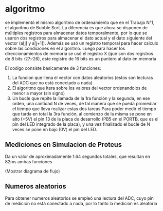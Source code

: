
# algoritmo
se implementó el mismo algoritmo de ordenamiento que en el Trabajo N°1, el algoritmo de Bubble Sort. La diferencia es que ahora se disponen de múltiples registros para almacenar datos temporalmente, por lo que se usaron dos registros para almacenar el dato actual y el dato siguiente del vector (a[j] y a[j+1]).  Además se usó un registro temporal para hacer calculo sobre las condiciones en el algoritmo. Luego para hacer los direccionamientos de memoria se usó el registro X (que son dos registros de 8 bits r27:r26), este registro de 16 bits es un puntero al dato en memoria

El codigo consiste basicamente de 3 funciones: 
1. La funcion que llena el vector con datos aleatorios (estos son lecturas del ADC que no está conectado a nada)
2. El algoritmo que itera sobre los valores del vector ordenandolos de menor a mayor (sin signo)
3. Un bucle que repite la llamada de la 1ra función y la segunda, en ese orden, una cantidad N de veces, de tal manera que se pueda promediar el tiempo que lleva realizar estas dos tareas
Para poder medir el tiempo que tarda en total la 3ra función, al comienzo de la misma se pone en alto (+5V) el pin 13 de la placa de desarrollo (PB5 en el PORTB, que es el pin del LED integrado de la placa), y una vez finalizado el bucle de N veces se pone en bajo (0V) el pin del LED.

## Mediciones en Simulacion de Proteus
Da un valor de aproximadamente 1.64 segundos totales, que resultan en 82ms ambas funciones



(Mostrar diagrama de flujo)




## Numeros aleatorios
Para obtener numeros aleatorios se empleó una lectura del ADC, cuyo pin de medición no está conectado a nada, por lo tanto la medición es aleatoria